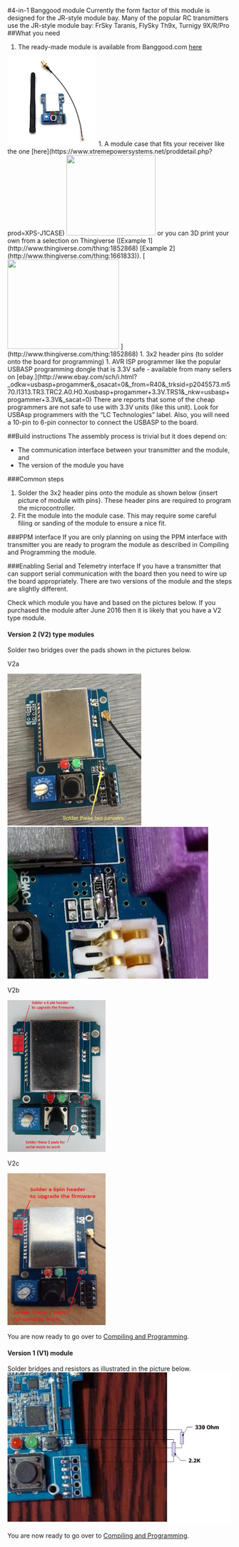
#4-in-1 Banggood module
Currently the form factor of this module is designed for the JR-style module bay. Many of the popular RC transmitters use the JR-style module bay: FrSky Taranis, FlySky Th9x, Turnigy 9X/R/Pro
##What you need
1. The ready-made module is available from Banggood.com [here](http://www.banggood.com/2_4G-CC2500-A7105-Flysky-Frsky-Devo-DSM2-Multiprotocol-TX-Module-With-Antenna-p-1048377.html)  
 <img src="images/4-in-1_Module_BG.jpeg" width="200" height="200" /> 
1. A module case that fits your receiver like the one [here](https://www.xtremepowersystems.net/proddetail.php?prod=XPS-J1CASE)  
 <img src="https://www.xtremepowersystems.net/prodimages/j1case.jpg" width="200" height="180" />  
  or you can 3D print your own from a selection on Thingiverse ([Example 1](http://www.thingiverse.com/thing:1852868) [Example 2](http://www.thingiverse.com/thing:1661833)).  
 [<img src="http://thingiverse-production-new.s3.amazonaws.com/renders/55/1c/cb/0a/e4/5d2c2b06be7f3f6f8f0ab4638dd7c6fc_preview_featured.jpg" width="250" height="200" /> ](http://www.thingiverse.com/thing:1852868)
1. 3x2 header pins (to solder onto the board for programming) 
1. AVR ISP programmer like the popular USBASP programming dongle that is 3.3V safe - available from many sellers on [ebay.](http://www.ebay.com/sch/i.html?_odkw=usbasp+progammer&_osacat=0&_from=R40&_trksid=p2045573.m570.l1313.TR3.TRC2.A0.H0.Xusbasp+progammer+3.3V.TRS1&_nkw=usbasp+progammer+3.3V&_sacat=0)  There are reports that some of the cheap programmers are not safe to use with 3.3V units (like this unit).  Look for USBAsp programmers with the “LC Technologies” label.  Also, you will need a 10-pin to 6-pin connector to connect the USBASP to the board. 


##Build instructions
The assembly process is trivial but it does depend on:
- The communication interface between your transmitter and the module, and
- The version of the module you have

###Common steps

1. Solder the 3x2 header pins onto the module as shown below {insert picture of module with pins}.  These header pins are required to program the microcontroller. 
1. Fit the module into the module case. This may require some careful filing or sanding of the module to ensure a nice fit.

###PPM interface
If you are only planning on using the PPM interface with transmitter you are ready to program the module as described in Compiling and Programming the module.

###Enabling Serial and Telemetry interface
If you have a transmitter that can support serial communication with the board then you need to wire up the board appropriately. There are two versions of the module and the steps are slightly different.

Check which module you have and based on the pictures below.  If you purchased the module after June 2016 then it is likely that you have a V2 type module.  

#### **Version 2 (V2) type modules** 

Solder two bridges over the pads shown in the pictures below. 
 
V2a

<img src="images/V2a_Serial_Enable.jpeg" width="300" height="340" /> 
<img src="images/V2a_zoom_Serial_Enable.jpeg" width="450" height="340" /> 

V2b

<img src="images/V2b_Serial_Enable.jpeg" width="220" height="340" /> 

V2c

<img src="images/V2c_Serial_Enable.jpeg" width="220" height="340" /> 

You are now ready to go over to [Compiling and Programming](Compiling.md).

#### **Version 1 (V1) module** 

Solder bridges and resistors as illustrated in the picture below.
<img src="images/V1_Serial_Enable.jpeg" width="500" height="340" /> 

You are now ready to go over to [Compiling and Programming](Compiling.md).

